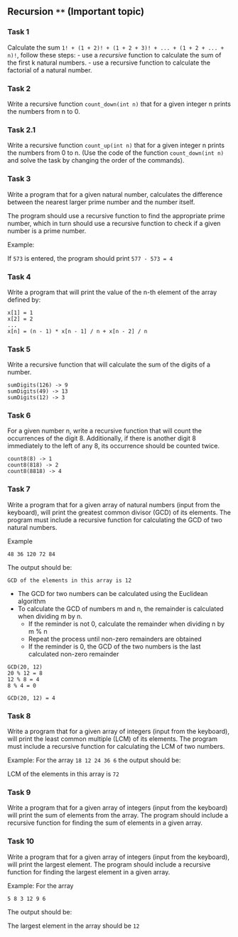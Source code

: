 ## Recursion `**` (Important topic)

### Task 1

Calculate the sum `1! + (1 + 2)! + (1 + 2 + 3)! + ... + (1 + 2 + ... + n)!`, follow these steps: - use a *recursive* function to calculate the sum of the first k natural numbers. - use a recursive function to calculate the factorial of a natural number.

### Task 2

Write a recursive function `count_down(int n)` that for a given integer n prints the numbers from n to 0.

### Task 2.1

Write a recursive function `count_up(int n)` that for a given integer n prints the numbers from 0 to n. (Use the code of the function `count_down(int n)` and solve the task by changing the order of the commands).

### Task 3

Write a program that for a given natural number, calculates the difference between the nearest larger prime number and the number itself.

The program should use a recursive function to find the appropriate prime number, which in turn should use a recursive function to check if a given number is a prime number.

Example:

If `573` is entered, the program should print `577 - 573 = 4`


### Task 4

Write a program that will print the value of the n-th element of the array defined by:

```
x[1] = 1
x[2] = 2
...
x[n] = (n - 1) * x[n - 1] / n + x[n - 2] / n
```

### Task 5

Write a recursive function that will calculate the sum of the digits of a number.
```
sumDigits(126) -> 9
sumDigits(49) -> 13
sumDigits(12) -> 3
```

### Task 6

For a given number n, write a recursive function that will count the occurrences of the digit 8. Additionally, if there is another digit 8 immediately to the left of any 8, its occurrence should be counted twice.

```
count8(8) -> 1
count8(818) -> 2
count8(8818) -> 4
```


### Task 7

Write a program that for a given array of natural numbers (input from the keyboard), will print the greatest common divisor (GCD) of its elements. The program must include a recursive function for calculating the GCD of two natural numbers.

Example

`48 36 120 72 84`

The output should be:

`GCD of the elements in this array is 12`

- The GCD for two numbers can be calculated using the Euclidean algorithm
- To calculate the GCD of numbers m and n, the remainder is calculated when dividing m by n.
    - If the reminder is not 0, calculate the remainder when dividing n by m % n
    - Repeat the process until non-zero remainders are obtained
    - If the reminder is 0, the GCD of the two numbers is the last calculated non-zero remainder
```
GCD(20, 12)
20 % 12 = 8
12 % 8 = 4
8 % 4 = 0

GCD(20, 12) = 4
```

### Task 8

Write a program that for a given array of integers (input from the keyboard), will print the least common multiple (LCM) of its elements. The program must include a recursive function for calculating the LCM of two numbers.

Example: For the array `18 12 24 36 6` the output should be:

LCM of the elements in this array is `72`

### Task 9

Write a program that for a given array of integers (input from the keyboard) will print the sum of elements from the array. The program should include a recursive function for finding the sum of elements in a given array.

### Task 10

Write a program that for a given array of integers (input from the keyboard), will print the largest element. The program should include a recursive function for finding the largest element in a given array.

Example: For the array

`5 8 3 12 9 6` 


The output should be:

The largest element in the array should be `12`